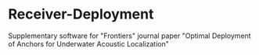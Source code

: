 # Receiver-Deployment
Supplementary software for "Frontiers" journal paper "Optimal Deployment of Anchors for Underwater Acoustic Localization" 
